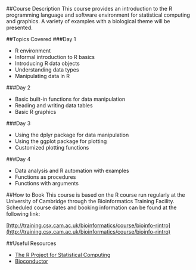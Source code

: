 ##Course Description
This course provides an introduction to the R programming language and software environment for statistical computing and graphics. A variety of examples with a biological theme will be presented.

##Topics Covered
###Day 1
- R environment
- Informal introduction to R basics
- Introducing R data objects
- Understanding data types
- Manipulating data in R

###Day 2
- Basic built-in functions for data manipulation
- Reading and writing data tables
- Basic R graphics

###Day 3
- Using the dplyr package for data manipulation
- Using the ggplot package for plotting
- Customized plotting functions

###Day 4
- Data analysis and R automation with examples
- Functions as procedures
- Functions with arguments

##How to Book
This course is based on the R course run regularly at the University of Cambridge through the Bioinformatics Training Facility. Scheduled course dates and booking information can be found at the following link:

[http://training.csx.cam.ac.uk/bioinformatics/course/bioinfo-rintro](http://training.csx.cam.ac.uk/bioinformatics/course/bioinfo-rintro)

##Useful Resources

+ [The R Project for Statistical Computing](http://www.r-project.org/)
+ [Bioconductor](http://www.bioconductor.org/)
